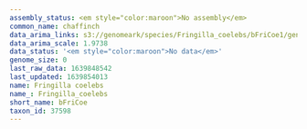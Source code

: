 ```yaml
---
assembly_status: <em style="color:maroon">No assembly</em>
common_name: chaffinch
data_arima_links: s3://genomeark/species/Fringilla_coelebs/bFriCoe1/genomic_data/arima/<br>
data_arima_scale: 1.9738
data_status: '<em style="color:maroon">No data</em>'
genome_size: 0
last_raw_data: 1639848542
last_updated: 1639854013
name: Fringilla coelebs
name_: Fringilla_coelebs
short_name: bFriCoe
taxon_id: 37598
---
```

